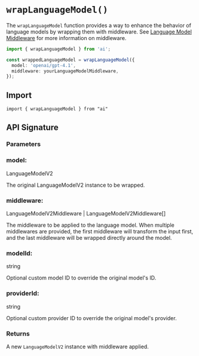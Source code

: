 # `wrapLanguageModel()`

The `wrapLanguageModel` function provides a way to enhance the behavior of language models
by wrapping them with middleware.
See [Language Model Middleware](../../ai-sdk-core/middleware.md) for more information on middleware.

```ts
import { wrapLanguageModel } from 'ai';

const wrappedLanguageModel = wrapLanguageModel({
  model: 'openai/gpt-4.1',
  middleware: yourLanguageModelMiddleware,
});
```

## Import

```
import { wrapLanguageModel } from "ai"
```

## API Signature

### Parameters

### model:

LanguageModelV2

The original LanguageModelV2 instance to be wrapped.

### middleware:

LanguageModelV2Middleware | LanguageModelV2Middleware[]

The middleware to be applied to the language model. When multiple middlewares are provided, the first middleware will transform the input first, and the last middleware will be wrapped directly around the model.

### modelId:

string

Optional custom model ID to override the original model's ID.

### providerId:

string

Optional custom provider ID to override the original model's provider.

### Returns

A new `LanguageModelV2` instance with middleware applied.
